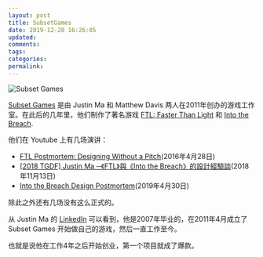 ```yaml
---
layout: post
title: SubsetGames
date: 2019-12-20 16:26:05
updated:
comments:
tags:
categories:
permalink:
---
```


![Subset Games](https://20190322.oss-cn-shanghai.aliyuncs.com/images/Subset_Games.png)

[Subset Games](https://subsetgames.com/) 是由 Justin Ma 和 Matthew Davis 两人在2011年创办的游戏工作室。在此后的几年里，他们制作了著名游戏 [FTL: Faster Than Light](https://subsetgames.com/ftl.html) 和 [Into the Breach](https://subsetgames.com/itb.html).

他们在 Youtube 上有几场演讲：

- [FTL Postmortem: Designing Without a Pitch](https://www.youtube.com/watch?v=P4Um97AUqp4)(2016年4月28日)
- [[2018 TGDF] Justin Ma ─《FTL》與《Into the Breach》的設計經驗談](https://www.youtube.com/watch?v=4LDazcvZwzI)(2018年11月13日)
- [Into the Breach Design Postmortem](https://www.youtube.com/watch?v=s_I07Iq_2XM)(2019年4月30日)

除此之外还有几场没有这么正式的。

从 Justin Ma 的 [LinkedIn](https://www.linkedin.com/in/justin-ma-630893b/) 可以看到，他是2007年毕业的，在2011年4月成立了 Subset Games 开始做自己的游戏，然后一直工作至今。

也就是说他在工作4年之后开始创业，第一个项目就成了爆款。
